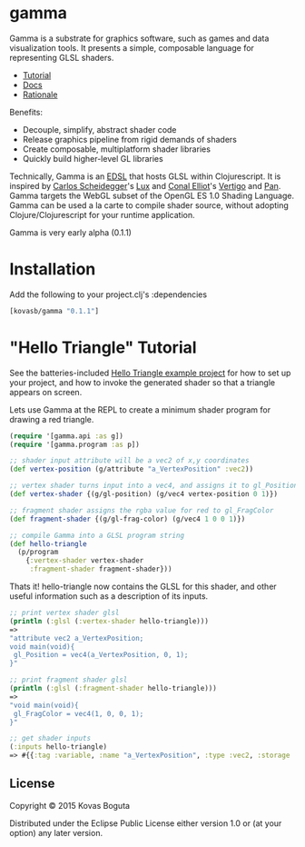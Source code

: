 # gamma

Gamma is a substrate for graphics software, such as games and data visualization tools. It presents a simple, composable language for representing GLSL shaders. 

- [Tutorial](https://github.com/kovasb/gamma/blob/master/README.md#hello-triangle-tutorial) 
- [Docs](https://github.com/kovasb/gamma/wiki/API-Guide)
- [Rationale](https://github.com/kovasb/gamma/wiki/Gamma-Rationale)

Benefits: 
- Decouple, simplify, abstract shader code 
- Release graphics pipeline from rigid demands of shaders
- Create composable, multiplatform shader libraries 
- Quickly build higher-level GL libraries 

Technically, Gamma is an [EDSL](http://c2.com/cgi/wiki?EmbeddedDomainSpecificLanguage) that hosts GLSL within Clojurescript. It is inspired by [Carlos Scheidegger](http://cscheid.net/)'s [Lux](http://cscheid.github.io/lux/) and [Conal Elliot](http://conal.net/)'s [Vertigo](http://conal.net/papers/Vertigo/) and [Pan](http://conal.net/papers/jfp-saig/). Gamma targets the WebGL subset of the OpenGL ES 1.0 Shading Language. Gamma can be used a la carte to compile shader source, without adopting Clojure/Clojurescript for your runtime application.

Gamma is very early alpha (0.1.1)

# Installation

Add the following to your project.clj's :dependencies

```clojure
[kovasb/gamma "0.1.1"]
```

# "Hello Triangle" Tutorial 

See the batteries-included [Hello Triangle example project](https://github.com/kovasb/gamma-hello-triangle) for how to set up your project, and how to invoke the generated shader so that a triangle appears on screen. 

Lets use Gamma at the REPL to create a minimum shader program for drawing a red triangle.

```clojure
(require '[gamma.api :as g])
(require '[gamma.program :as p])
```

```clojure
;; shader input attribute will be a vec2 of x,y coordinates
(def vertex-position (g/attribute "a_VertexPosition" :vec2))

;; vertex shader turns input into a vec4, and assigns it to gl_Position
(def vertex-shader {(g/gl-position) (g/vec4 vertex-position 0 1)})

;; fragment shader assigns the rgba value for red to gl_FragColor 
(def fragment-shader {(g/gl-frag-color) (g/vec4 1 0 0 1)})

;; compile Gamma into a GLSL program string 
(def hello-triangle 
  (p/program 
    {:vertex-shader vertex-shader 
     :fragment-shader fragment-shader}))
```
Thats it! hello-triangle now contains the GLSL for this shader, and other useful information such as a description of its inputs.  

```clojure
;; print vertex shader glsl
(println (:glsl (:vertex-shader hello-triangle)))
=> 
"attribute vec2 a_VertexPosition;
void main(void){
 gl_Position = vec4(a_VertexPosition, 0, 1);
}"

;; print fragment shader glsl
(println (:glsl (:fragment-shader hello-triangle)))
=>
"void main(void){
 gl_FragColor = vec4(1, 0, 0, 1);
}"

;; get shader inputs 
(:inputs hello-triangle)
=> #{{:tag :variable, :name "a_VertexPosition", :type :vec2, :storage :attribute}}
```



## License

Copyright © 2015 Kovas Boguta

Distributed under the Eclipse Public License either version 1.0 or (at
your option) any later version.
